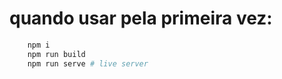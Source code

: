 # quando usar pela primeira vez:

```bash
    npm i
    npm run build
    npm run serve # live server
```
